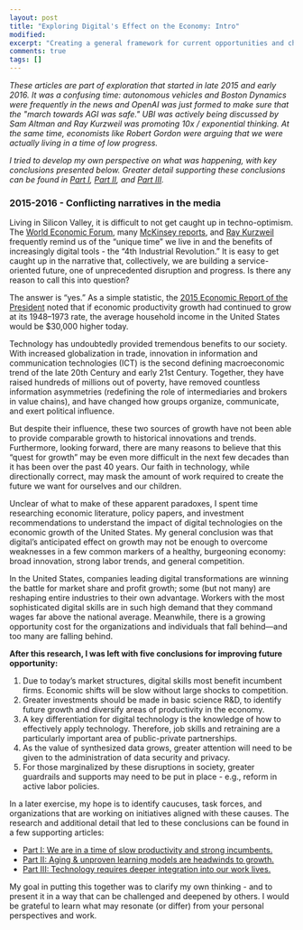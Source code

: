 ```yaml
---
layout: post
title: "Exploring Digital's Effect on the Economy: Intro"
modified:
excerpt: "Creating a general framework for current opportunities and challenges."
comments: true
tags: []
---
```



*These articles are part of exploration that started in late 2015 and early 2016. It was a confusing time: autonomous vehicles and Boston Dynamics were frequently in the news and OpenAI was just formed to make sure that the "march towards AGI was safe." UBI was actively being discussed by Sam Altman and Ray Kurzweil was promoting 10x / exponential thinking. At the same time, economists like Robert Gordon were arguing that we were actually living in a time of low progress.*

*I tried to develop my own perspective on what was happening, with key conclusions presented below. Greater detail supporting these conclusions can be found in [Part I][0], [Part II][1], and [Part III][2].*


### 2015-2016 - Conflicting narratives in the media

Living in Silicon Valley, it is difficult to not get caught up in techno-optimism. The [World Economic Forum][3], many [McKinsey reports][4], and [Ray Kurzweil][5] frequently remind us of the “unique time” we live in and the benefits of increasingly digital tools - the “4th Industrial Revolution.” It is easy to get caught up in the narrative that, collectively, we are building a service-oriented future, one of unprecedented disruption and progress. Is there any reason to call this into question?

The answer is “yes.” As a simple statistic, the [2015 Economic Report of the President][6] noted that if economic productivity growth had continued to grow at its 1948–1973 rate, the average household income in the United States would be $30,000 higher today. 

Technology has undoubtedly provided tremendous benefits to our society. With increased globalization in trade, innovation in information and communication technologies (ICT) is the second defining macroeconomic trend of the late 20th Century and early 21st Century. Together, they have raised hundreds of millions out of poverty, have removed countless information asymmetries (redefining the role of intermediaries and brokers in value chains), and have changed how groups organize, communicate, and exert political influence.

But despite their influence, these two sources of growth have not been able to provide comparable growth to historical innovations and trends. Furthermore, looking forward, there are many reasons to believe that this “quest for growth” may be even more difficult in the next few decades than it has been over the past 40 years. Our faith in technology, while directionally correct, may mask the amount of work required to create the future we want for ourselves and our children. 

Unclear of what to make of these apparent paradoxes, I spent time researching economic literature, policy papers, and investment recommendations to understand the impact of digital technologies on the economic growth of the United States. My general conclusion was that digital’s anticipated effect on growth may not be enough to overcome weaknesses in a few common markers of a healthy, burgeoning economy: broad innovation, strong labor trends, and general competition. 

In the United States, companies leading digital transformations are winning the battle for market share and profit growth; some (but not many) are reshaping entire industries to their own advantage. Workers with the most sophisticated digital skills are in such high demand that they command wages far above the national average. Meanwhile, there is a growing opportunity cost for the organizations and individuals that fall behind—and too many are falling behind.  

**After this research, I was left with five conclusions for improving future opportunity:**

1. Due to today’s market structures, digital skills most benefit incumbent firms. Economic shifts will be slow without large shocks to competition.
2. Greater investments should be made in basic science R&D, to identify future growth and diversify areas of productivity in the economy.
3. A key differentiation for digital technology is the knowledge of how to effectively apply technology. Therefore, job skills and retraining are a particularly important area of public-private partnerships.
4. As the value of synthesized data grows, greater attention will need to be given to the administration of data security and privacy.
5. For those marginalized by these disruptions in society, greater guardrails and supports may need to be put in place - e.g., reform in active labor policies.

In a later exercise, my hope is to identify caucuses, task forces, and organizations that are working on initiatives aligned with these causes. The research and additional detail that led to these conclusions can be found in a few supporting articles:

* [Part I: We are in a time of slow productivity and strong incumbents.][0]
* [Part II: Aging & unproven learning models are headwinds to growth.][1]
* [Part III: Technology requires deeper integration into our work lives.][2] 

My goal in putting this together was to clarify my own thinking - and to present it in a way that can be challenged and deepened by others. I would be grateful to learn what may resonate (or differ) from your personal perspectives and work. 

[0]: https://bradaallen.github.io/digital-economy-part-1/
[1]: https://bradaallen.github.io/digital-economy-part-2/
[2]: https://bradaallen.github.io/digital-economy-part-3/
[3]: http://reports.weforum.org/digital-transformation-of-industries/
[4]: http://www.mckinsey.com/industries/high-tech/our-insights/digital-america-a-tale-of-the-haves-and-have-mores
[5]: http://www.kurzweilai.net/ray-kurzweil-biography
[6]: https://www.whitehouse.gov/sites/default/files/docs/cea_2015_erp.pdf

